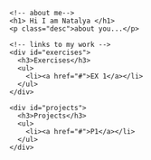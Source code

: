 <!DOCTYPE html>
<html>
<head>
  <meta charset="utf-8" />
  <title> Natalya's Web Type Class Site</title>
  <!-- this is where my meta-info lives, but won’t show up on the page itself-->
</head>
<body>
  <!-- this is where all my webpage stuff should go-->
  <section id="container">

    <!-- about me-->
    <h1> Hi I am Natalya </h1>  
    <p class="desc">about you...</p>
    
    <!-- links to my work -->
    <div id="exercises">
      <h3>Exercises</h3>
      <ul>
        <li><a href="#">EX 1</a></li>
      </ul> 
    </div>
   
    <div id="projects">
      <h3>Projects</h3>
      <ul>
        <li><a href="#">P1</a></li>
      </ul>
    </div>

  </section>
</body>
</html>
